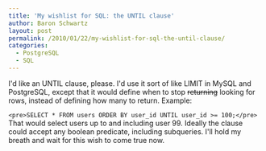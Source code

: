 ```yaml
---
title: 'My wishlist for SQL: the UNTIL clause'
author: Baron Schwartz
layout: post
permalink: /2010/01/22/my-wishlist-for-sql-the-until-clause/
categories:
  - PostgreSQL
  - SQL
---
```

I'd like an UNTIL clause, please. I'd use it sort of like LIMIT in MySQL and PostgreSQL, except that it would define when to stop <del datetime="2010-01-23T16:18:53+00:00">returning</del> looking for rows, instead of defining how many to return. Example:

`<pre>SELECT * FROM users ORDER BY user_id UNTIL user_id >= 100;</pre>` 
That would select users up to and including user 99. Ideally the clause could accept any boolean predicate, including subqueries. I'll hold my breath and wait for this wish to come true now.
